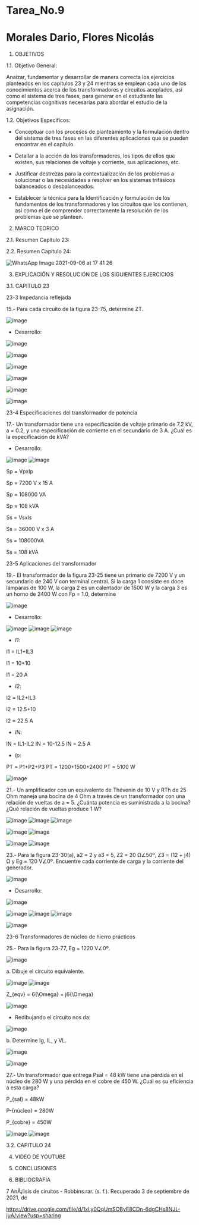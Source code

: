 # Tarea_No.9
# Morales Dario, Flores Nicolás

1. OBJETIVOS

1.1. Objetivo General:

Anaizar, fundamentar y desarrollar de manera correcta los ejercicios planteados en los capítulos 23 y 24 mientras se emplean cada uno de los conocimientos acerca de los transformadores y circuitos acoplados, así como el sistema de tres fases, para generar en el estudiante las competencias cognitivas necesarias para abordar el estudio de la asignación.

1.2. Objetivos Especificos:

- Conceptuar con los procesos de planteamiento y la formulación dentro del sistema de tres fases en las diferentes aplicaciones que se pueden encontrar en el capítulo.

- Detallar a la acción de los transformadores, los tipos de ellos que existen, sus relaciones de voltaje y corriente, sus aplicaciones, etc.

- Justificar destrezas para la contextualización de los problemas a solucionar o las necesidades a resolver en los sistemas trifásicos balanceados o desbalanceados.

- Establecer la técnica para la Identificación y formulación de los fundamentos de los transformadores y los circuitos que los contienen, así como el de comprender correctamente la resolución de los problemas que se planteen.

2. MARCO TEORICO

2.1. Resumen Capítulo 23:


2.2. Resumen Capítulo 24:

![WhatsApp Image 2021-09-06 at 17 41 26](https://user-images.githubusercontent.com/85144847/132453495-e1cb49b3-1b1a-4ad0-96dd-599104d80903.jpeg)

3. EXPLICACIÓN Y RESOLUCIÓN DE LOS SIGUIENTES EJERCICIOS

3.1. CAPITULO 23

23-3 Impedancia reflejada 

15.- Para cada circuito de la figura 23-75, determine ZT.

![image](https://user-images.githubusercontent.com/85144847/132454724-bdcaf339-8683-434f-bc10-51d667c2181a.png)

- Desarrollo: 

![image](https://user-images.githubusercontent.com/85144847/132454833-615783b8-e5b7-4b09-bbe2-2f15584eca9c.png)

![image](https://user-images.githubusercontent.com/85144847/132454854-4f52c7a1-f622-4214-b533-a4998d83d861.png)

![image](https://user-images.githubusercontent.com/85144847/132454946-d6f494ab-8157-40a3-8fff-391de1c8ca89.png)

![image](https://user-images.githubusercontent.com/85144847/132455006-7ca64dc7-f295-4c16-b093-f3d6edc4e761.png)

![image](https://user-images.githubusercontent.com/85144847/132455052-2114fdce-3459-4a9e-a426-1112aa1c8503.png)

![image](https://user-images.githubusercontent.com/85144847/132455138-fa60ecf9-572b-4917-83e5-c8c558d417be.png)

23-4 Especificaciones del transformador de potencia

17.- Un transformador tiene una especificación de voltaje primario de 7.2 kV, a = 0.2, y una especificación de corriente en el secundario de 3 A. ¿Cuál es la especificación de kVA?

- Desarrollo:

![image](https://user-images.githubusercontent.com/85144847/132455628-f73a0250-60cc-4a31-80f8-d29b3867544b.png)
![image](https://user-images.githubusercontent.com/85144847/132455676-fa990944-89d7-49f0-af39-b50b34094bef.png)

Sp = VpxIp

Sp = 7200 V x 15 A

Sp = 108000 VA

Sp ≈ 108 kVA

Ss = VsxIs

Ss = 36000 V x 3 A

Ss = 108000VA

Ss = 108 kVA

23-5 Aplicaciones del transformador 

19.- El transformador de la figura 23-25 tiene un primario de 7200 V y un secundario de 240 V con terminal central. Si la carga 1 consiste en doce lámparas de 100 W, la carga 2 es un calentador de 1500 W y la carga 3 es un horno de 2400 W con Fp = 1.0, determine 

![image](https://user-images.githubusercontent.com/85144847/132456167-a7bdd45e-94fa-4d61-88e3-e2dd7179dc11.png)

- Desarrollo: 

![image](https://user-images.githubusercontent.com/85144847/132456265-1c444a51-820f-4993-a070-3d1676e13f73.png)
![image](https://user-images.githubusercontent.com/85144847/132456286-a84271df-0e10-42f4-8601-0fa7e147af3f.png)
![image](https://user-images.githubusercontent.com/85144847/132456312-17dbaa40-5e2f-4702-93d3-a50dbf9a67ab.png)

- *I1*:

I1 = IL1+IL3

I1 = 10+10

I1 = 20 A

- *I2*:

I2 = IL2+IL3

I2 = 12.5+10

I2 = 22.5 A

- *IN*:

IN = IL1-IL2
IN = 10-12.5
IN = 2.5 A

- *Ip*:

PT = P1+P2+P3
PT = 1200+1500+2400
PT = 5100 W

![image](https://user-images.githubusercontent.com/85144847/132456809-ee6b49dc-fdf4-4b38-bdd9-d606c649991f.png)

21.- Un amplificador con un equivalente de Thévenin de 10 V y RTh de 25 Ohm maneja una bocina de 4 Ohm a través de un transformador con una relación de vueltas de a = 5. ¿Cuánta potencia es suministrada a la bocina? ¿Qué relación de vueltas produce 1 W?

![image](https://user-images.githubusercontent.com/85144847/132456987-e1123fd8-97f8-494e-8030-12477526451b.png)
![image](https://user-images.githubusercontent.com/85144847/132457022-1ac41c64-0a3e-4e1c-aa13-d70193f7b408.png)
![image](https://user-images.githubusercontent.com/85144847/132457065-e24a10ce-b023-412c-a448-1c4ed8efb071.png)

![image](https://user-images.githubusercontent.com/85144847/132457122-bf396c45-e506-48ec-ba05-83476b8839bd.png)
![image](https://user-images.githubusercontent.com/85144847/132457164-0491f318-ccc7-4a35-972b-32fa9ddc9298.png)

![image](https://user-images.githubusercontent.com/85144847/132457247-a480b801-4f57-4a7b-86e6-977bff8e4be8.png)
![image](https://user-images.githubusercontent.com/85144847/132457277-550c9aa7-b250-4035-9bae-4007fa4d24ca.png)

23.- Para la figura 23-30(a), a2 = 2 y a3 = 5, Z2 = 20 Ω∠50º, Z3 = (12 + j4) Ω y Eg = 120 V∠0º. Encuentre cada corriente de carga y la corriente del generador.

![image](https://user-images.githubusercontent.com/85144847/132458456-9055c371-d533-4c9d-890a-4316550f627c.png)

- Desarrollo:

![image](https://user-images.githubusercontent.com/85144847/132458530-885438ac-dfa5-4557-827e-cad62ebf5e0f.png)

![image](https://user-images.githubusercontent.com/85144847/132458662-48ddf263-a79d-4437-8c0d-39c7ae014729.png)
![image](https://user-images.githubusercontent.com/85144847/132458714-15e7da39-25c0-47d5-8c56-68910cf2efd7.png)
![image](https://user-images.githubusercontent.com/85144847/132458762-834c39e6-ae78-474d-904f-b9ef4f3d4e52.png)

![image](https://user-images.githubusercontent.com/85144847/132458873-a3f5ecad-3491-4fc3-a868-0dd1c5a965aa.png)

23-6 Transformadores de núcleo de hierro prácticos

25.- Para la figura 23-77, Eg = 1220 V∠0º.

![image](https://user-images.githubusercontent.com/85144847/132459087-e93dc3a6-81a8-4ff4-9da4-3d00ecd156f5.png)

a. Dibuje el circuito equivalente.

![image](https://user-images.githubusercontent.com/85144847/132459209-b0c70fe3-285f-4f9a-a288-994f43f78e47.png)
![image](https://user-images.githubusercontent.com/85144847/132459249-b73a1ec8-3543-4885-9f64-954f29afb82c.png)

Z_{eqv} = 6{\Omega} + j6{\Omega}

![image](https://user-images.githubusercontent.com/85144847/132459378-0f9bada1-38cc-4753-9b47-c8dcd0cb9ea1.png)

- Redibujando el circuito nos da:

![image](https://user-images.githubusercontent.com/85144847/132459434-ef4f7b68-643f-4ccb-9a39-29de7b20b772.png)

b. Determine Ig, IL, y VL.

![image](https://user-images.githubusercontent.com/85144847/132459535-9b02397a-c29e-460f-883f-ae846f91dc37.png)

![image](https://user-images.githubusercontent.com/85144847/132459588-ecc18a37-0f02-4b9a-a1d9-3eba16962478.png)

27.- Un transformador que entrega Psal = 48 kW tiene una pérdida en el núcleo de 280 W y una pérdida en el cobre de 450 W. ¿Cuál es su eficiencia a esta carga?

P_{sal} = 48kW

P-{núcleo} = 280W

P_{cobre} = 450W

![image](https://user-images.githubusercontent.com/85144847/132459808-b8f1a9a9-7d27-4620-8aa9-03b5fc38a2af.png)
![image](https://user-images.githubusercontent.com/85144847/132459845-27a4df57-c568-4e40-9a2f-20bf58ce8111.png)
















3.2. CAPITULO 24


4. VIDEO DE YOUTUBE


5. CONCLUSIONES


6. BIBLIOGRAFIA

7 AnÃ¡lisis de ciruitos - Robbins.rar. (s. f.). Recuperado 3 de septiembre de 2021, de

https://drive.google.com/file/d/1xLy0QqUmSOByE8CDn-6dgCHs8NJL-juA/view?usp=sharing












